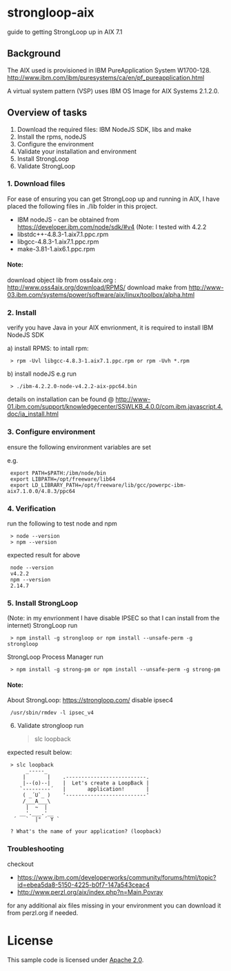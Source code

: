 # strongloop-aix
guide to getting StrongLoop up in AIX 7.1

## Background
The AIX used is provisioned in IBM PureApplication System W1700-128.
http://www.ibm.com/ibm/puresystems/ca/en/pf_pureapplication.html

A virtual system pattern (VSP) uses IBM OS Image for AIX Systems  2.1.2.0.

## Overview of tasks
1. Download the required files: IBM NodeJS SDK, libs and make
2. Install the rpms, nodeJS
3. Configure the environment
4. Validate your installation and environment
5. Install StrongLoop
6. Validate StrongLoop

### 1. Download files
For ease of ensuring you can get StrongLoop up and running in AIX, I have placed the following files in ./lib folder in this project.
- IBM nodeJS - can be obtained from https://developer.ibm.com/node/sdk/#v4 (Note: I tested with 4.2.2
- libstdc++-4.8.3-1.aix7.1.ppc.rpm
- libgcc-4.8.3-1.aix7.1.ppc.rpm
- make-3.81-1.aix6.1.ppc.rpm

#### Note:
download object lib from oss4aix.org : http://www.oss4aix.org/download/RPMS/
download make from http://www-03.ibm.com/systems/power/software/aix/linux/toolbox/alpha.html

### 2. Install 
verify you have Java in your AIX envrionment, it is required to install IBM NodeJS SDK

a) install RPMS: 
to intall rpm: 

     > rpm -Uvl libgcc-4.8.3-1.aix7.1.ppc.rpm or rpm -Uvh *.rpm

b) install nodeJS
e.g run 
     
     > ./ibm-4.2.2.0-node-v4.2.2-aix-ppc64.bin
     
details on installation can be found @ http://www-01.ibm.com/support/knowledgecenter/SSWLKB_4.0.0/com.ibm.javascript.4.doc/ia_install.html

### 3. Configure environment
ensure the following environment variables are set

e.g.

     export PATH=$PATH:/ibm/node/bin
     export LIBPATH=/opt/freeware/lib64
     export LD_LIBRARY_PATH=/opt/freeware/lib/gcc/powerpc-ibm-aix7.1.0.0/4.8.3/ppc64

### 4. Verification
run the following to test node and npm

     > node --version
     > npm --version

expected result for above

     node --version
     v4.2.2
     npm --version
     2.14.7

### 5. Install StrongLoop
(Note: in my envrionment I have disable IPSEC so that I can install from the internet)
StrongLoop
run 

     > npm install -g strongloop or npm install --unsafe-perm -g strongloop

StrongLoop Process Manager
run 

     > npm install -g strong-pm or npm install --unsafe-perm -g strong-pm

#### Note:
About StrongLoop: https://strongloop.com/
disable ipsec4

     /usr/sbin/rmdev -l ipsec_v4

6. Validate strongloop
run 

     > slc loopback

expected result below:

     > slc loopback
          _-----_
         |       |    .--------------------------.
         |--(o)--|    |  Let's create a LoopBack |
        `---------´   |       application!       |
         ( _´U`_ )    '--------------------------'
         /___A___\    
          |  ~  |     
        __'.___.'__   
      ´   `  |° ´ Y ` 
     
     ? What's the name of your application? (loopback) 

### Troubleshooting
checkout 
- https://www.ibm.com/developerworks/community/forums/html/topic?id=ebea5da8-5150-4225-b0f7-147a543ceac4
- http://www.perzl.org/aix/index.php?n=Main.Povray

for any additional aix files missing in your environment you can download it from perzl.org if needed.

# License

This sample code is licensed under [Apache 2.0](http://www.apache.org/licenses/LICENSE-2.0).
